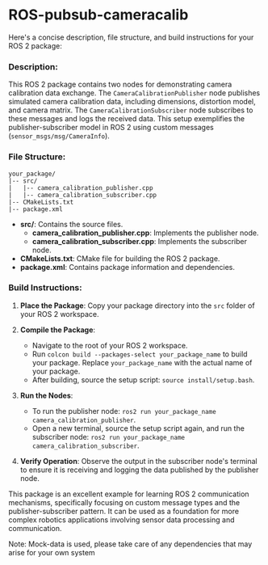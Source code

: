 # ROS-pubsub-cameracalib
Here's a concise description, file structure, and build instructions for your ROS 2 package:

### Description:
This ROS 2 package contains two nodes for demonstrating camera calibration data exchange. The `CameraCalibrationPublisher` node publishes simulated camera calibration data, including dimensions, distortion model, and camera matrix. The `CameraCalibrationSubscriber` node subscribes to these messages and logs the received data. This setup exemplifies the publisher-subscriber model in ROS 2 using custom messages (`sensor_msgs/msg/CameraInfo`).

### File Structure:
```
your_package/
|-- src/
|   |-- camera_calibration_publisher.cpp
|   |-- camera_calibration_subscriber.cpp
|-- CMakeLists.txt
|-- package.xml
```

- **src/**: Contains the source files.
  - **camera_calibration_publisher.cpp**: Implements the publisher node.
  - **camera_calibration_subscriber.cpp**: Implements the subscriber node.
- **CMakeLists.txt**: CMake file for building the ROS 2 package.
- **package.xml**: Contains package information and dependencies.

### Build Instructions:
1. **Place the Package**: Copy your package directory into the `src` folder of your ROS 2 workspace.
   
2. **Compile the Package**:
   - Navigate to the root of your ROS 2 workspace.
   - Run `colcon build --packages-select your_package_name` to build your package. Replace `your_package_name` with the actual name of your package.
   - After building, source the setup script: `source install/setup.bash`.

3. **Run the Nodes**:
   - To run the publisher node: `ros2 run your_package_name camera_calibration_publisher`.
   - Open a new terminal, source the setup script again, and run the subscriber node: `ros2 run your_package_name camera_calibration_subscriber`.

4. **Verify Operation**: Observe the output in the subscriber node's terminal to ensure it is receiving and logging the data published by the publisher node.

This package is an excellent example for learning ROS 2 communication mechanisms, specifically focusing on custom message types and the publisher-subscriber pattern. It can be used as a foundation for more complex robotics applications involving sensor data processing and communication.

Note: Mock-data is used, please take care of any dependencies that may arise for your own system
